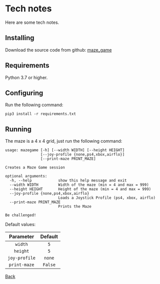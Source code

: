 # Tech notes

Here are some tech notes.

## Installing

Download the source code from github: [maze_game](https://github.com/ortolanph/maze_game) 

## Requirements

Python 3.7 or higher.

## Configuring

Run the following command:

```shell
pip3 install -r requirements.txt
```

## Running

The maze is a 4 x 4 grid, just run the following command:

```shell
usage: mazegame [-h] [--width WIDTH] [--height HEIGHT]
                [--joy-profile {none,ps4,xbox,airflo}]
                [--print-maze PRINT_MAZE]

Creates a Maze Game session

optional arguments:
  -h, --help            show this help message and exit
  --width WIDTH         Width of the maze (min = 4 and max = 999)
  --height HEIGHT       Height of the maze (min = 4 and max = 999)
  --joy-profile {none,ps4,xbox,airflo}
                        Loads a Joystick Profile (ps4, xbox, airflo)
  --print-maze PRINT_MAZE
                        Prints the Maze

Be challenged!
```

Default values:

| Parameter | Default |
|:---------:|:-------:|
| `width` | `5` |
| `height` | `5` |
| `joy-profile` | `none` |
| `print-maze` | `False` |

[Back](../README.md)